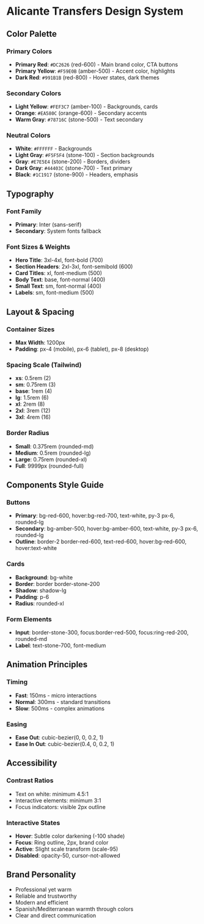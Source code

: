 # Alicante Transfers Design System

## Color Palette

### Primary Colors
- **Primary Red**: `#DC2626` (red-600) - Main brand color, CTA buttons
- **Primary Yellow**: `#F59E0B` (amber-500) - Accent color, highlights
- **Dark Red**: `#991B1B` (red-800) - Hover states, dark themes

### Secondary Colors  
- **Light Yellow**: `#FEF3C7` (amber-100) - Backgrounds, cards
- **Orange**: `#EA580C` (orange-600) - Secondary accents
- **Warm Gray**: `#78716C` (stone-500) - Text secondary

### Neutral Colors
- **White**: `#FFFFFF` - Backgrounds
- **Light Gray**: `#F5F5F4` (stone-100) - Section backgrounds
- **Gray**: `#E7E5E4` (stone-200) - Borders, dividers
- **Dark Gray**: `#44403C` (stone-700) - Text primary
- **Black**: `#1C1917` (stone-900) - Headers, emphasis

## Typography

### Font Family
- **Primary**: Inter (sans-serif)
- **Secondary**: System fonts fallback

### Font Sizes & Weights
- **Hero Title**: 3xl-4xl, font-bold (700)
- **Section Headers**: 2xl-3xl, font-semibold (600)  
- **Card Titles**: xl, font-medium (500)
- **Body Text**: base, font-normal (400)
- **Small Text**: sm, font-normal (400)
- **Labels**: sm, font-medium (500)

## Layout & Spacing

### Container Sizes
- **Max Width**: 1200px
- **Padding**: px-4 (mobile), px-6 (tablet), px-8 (desktop)

### Spacing Scale (Tailwind)
- **xs**: 0.5rem (2)
- **sm**: 0.75rem (3)  
- **base**: 1rem (4)
- **lg**: 1.5rem (6)
- **xl**: 2rem (8)
- **2xl**: 3rem (12)
- **3xl**: 4rem (16)

### Border Radius
- **Small**: 0.375rem (rounded-md)
- **Medium**: 0.5rem (rounded-lg)  
- **Large**: 0.75rem (rounded-xl)
- **Full**: 9999px (rounded-full)

## Components Style Guide

### Buttons
- **Primary**: bg-red-600, hover:bg-red-700, text-white, py-3 px-6, rounded-lg
- **Secondary**: bg-amber-500, hover:bg-amber-600, text-white, py-3 px-6, rounded-lg
- **Outline**: border-2 border-red-600, text-red-600, hover:bg-red-600, hover:text-white

### Cards
- **Background**: bg-white
- **Border**: border border-stone-200
- **Shadow**: shadow-lg
- **Padding**: p-6
- **Radius**: rounded-xl

### Form Elements
- **Input**: border-stone-300, focus:border-red-500, focus:ring-red-200, rounded-md
- **Label**: text-stone-700, font-medium

## Animation Principles

### Timing
- **Fast**: 150ms - micro interactions
- **Normal**: 300ms - standard transitions  
- **Slow**: 500ms - complex animations

### Easing
- **Ease Out**: cubic-bezier(0, 0, 0.2, 1)
- **Ease In Out**: cubic-bezier(0.4, 0, 0.2, 1)

## Accessibility

### Contrast Ratios
- Text on white: minimum 4.5:1
- Interactive elements: minimum 3:1
- Focus indicators: visible 2px outline

### Interactive States
- **Hover**: Subtle color darkening (-100 shade)
- **Focus**: Ring outline, 2px, brand color
- **Active**: Slight scale transform (scale-95)
- **Disabled**: opacity-50, cursor-not-allowed

## Brand Personality
- Professional yet warm
- Reliable and trustworthy  
- Modern and efficient
- Spanish/Mediterranean warmth through colors
- Clear and direct communication